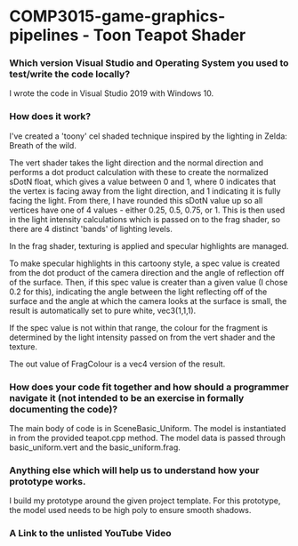 # COMP3015-game-graphics-pipelines - Toon Teapot Shader

### Which version Visual Studio and Operating System you used to test/write the code locally?
I wrote the code in Visual Studio 2019 with Windows 10.

### How does it work?
I've created a 'toony' cel shaded technique inspired by the lighting in Zelda: Breath of the wild. 

The vert shader takes the light direction and the normal direction and performs a dot product calculation with these to create the normalized sDotN float, which gives a value between 0 and 1, where 0 indicates that the vertex is facing away from the light direction, and 1 indicating it is fully facing the light. 
From there, I have rounded this sDotN value up so all vertices have one of 4 values - either 0.25, 0.5, 0.75, or 1. This is then used in the light intensity calculations which is passed on to the frag shader, so there are 4 distinct 'bands' of lighting levels. 

In the frag shader, texturing is applied and specular highlights are managed. 

To make specular highlights in this cartoony style, a spec value is created from the dot product of the camera direction and the angle of reflection off of the surface. Then, if this spec value is creater than a given value (I chose 0.2 for this), indicating the angle between the light reflecting off of the surface and the angle at which the camera looks at the surface is small, the result is automatically set to pure white, vec3(1,1,1).

If the spec value is not within that range, the colour for the fragment is determined by the light intensity passed on from the vert shader and the texture. 

The out value of FragColour is a vec4 version of the result. 

### How does your code fit together and how should a programmer navigate it (not intended to be an exercise in formally documenting the code)?
The main body of code is in SceneBasic_Uniform. 
The model is instantiated in from the provided teapot.cpp method. 
The model data is passed through basic_uniform.vert and the basic_uniform.frag. 

### Anything else which will help us to understand how your prototype works.
I build my prototype around the given project template.
For this prototype, the model used needs to be high poly to ensure smooth shadows. 

### A Link to the unlisted YouTube Video

